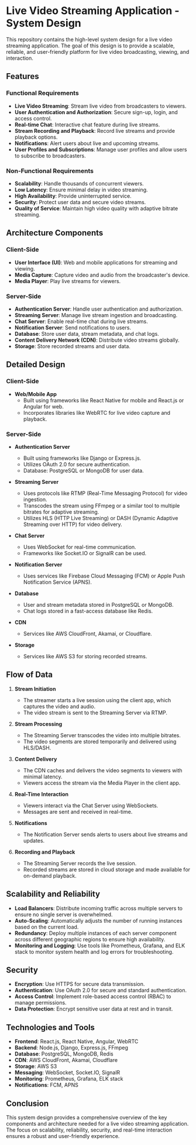 # Live Video Streaming Application - System Design

This repository contains the high-level system design for a live video streaming application. The goal of this design is to provide a scalable, reliable, and user-friendly platform for live video broadcasting, viewing, and interaction.

## Features

### Functional Requirements
- **Live Video Streaming**: Stream live video from broadcasters to viewers.
- **User Authentication and Authorization**: Secure sign-up, login, and access control.
- **Real-time Chat**: Interactive chat feature during live streams.
- **Stream Recording and Playback**: Record live streams and provide playback options.
- **Notifications**: Alert users about live and upcoming streams.
- **User Profiles and Subscriptions**: Manage user profiles and allow users to subscribe to broadcasters.

### Non-Functional Requirements
- **Scalability**: Handle thousands of concurrent viewers.
- **Low Latency**: Ensure minimal delay in video streaming.
- **High Availability**: Provide uninterrupted service.
- **Security**: Protect user data and secure video streams.
- **Quality of Service**: Maintain high video quality with adaptive bitrate streaming.

## Architecture Components

### Client-Side
- **User Interface (UI)**: Web and mobile applications for streaming and viewing.
- **Media Capture**: Capture video and audio from the broadcaster's device.
- **Media Player**: Play live streams for viewers.

### Server-Side
- **Authentication Server**: Handle user authentication and authorization.
- **Streaming Server**: Manage live stream ingestion and broadcasting.
- **Chat Server**: Enable real-time chat during live streams.
- **Notification Server**: Send notifications to users.
- **Database**: Store user data, stream metadata, and chat logs.
- **Content Delivery Network (CDN)**: Distribute video streams globally.
- **Storage**: Store recorded streams and user data.

## Detailed Design

### Client-Side
- **Web/Mobile App**
  - Built using frameworks like React Native for mobile and React.js or Angular for web.
  - Incorporates libraries like WebRTC for live video capture and playback.

### Server-Side
- **Authentication Server**
  - Built using frameworks like Django or Express.js.
  - Utilizes OAuth 2.0 for secure authentication.
  - Database: PostgreSQL or MongoDB for user data.

- **Streaming Server**
  - Uses protocols like RTMP (Real-Time Messaging Protocol) for video ingestion.
  - Transcodes the stream using FFmpeg or a similar tool to multiple bitrates for adaptive streaming.
  - Utilizes HLS (HTTP Live Streaming) or DASH (Dynamic Adaptive Streaming over HTTP) for video delivery.

- **Chat Server**
  - Uses WebSocket for real-time communication.
  - Frameworks like Socket.IO or SignalR can be used.

- **Notification Server**
  - Uses services like Firebase Cloud Messaging (FCM) or Apple Push Notification Service (APNS).

- **Database**
  - User and stream metadata stored in PostgreSQL or MongoDB.
  - Chat logs stored in a fast-access database like Redis.

- **CDN**
  - Services like AWS CloudFront, Akamai, or Cloudflare.

- **Storage**
  - Services like AWS S3 for storing recorded streams.

## Flow of Data

1. **Stream Initiation**
   - The streamer starts a live session using the client app, which captures the video and audio.
   - The video stream is sent to the Streaming Server via RTMP.

2. **Stream Processing**
   - The Streaming Server transcodes the video into multiple bitrates.
   - The video segments are stored temporarily and delivered using HLS/DASH.

3. **Content Delivery**
   - The CDN caches and delivers the video segments to viewers with minimal latency.
   - Viewers access the stream via the Media Player in the client app.

4. **Real-Time Interaction**
   - Viewers interact via the Chat Server using WebSockets.
   - Messages are sent and received in real-time.

5. **Notifications**
   - The Notification Server sends alerts to users about live streams and updates.

6. **Recording and Playback**
   - The Streaming Server records the live session.
   - Recorded streams are stored in cloud storage and made available for on-demand playback.

## Scalability and Reliability

- **Load Balancers**: Distribute incoming traffic across multiple servers to ensure no single server is overwhelmed.
- **Auto-Scaling**: Automatically adjusts the number of running instances based on the current load.
- **Redundancy**: Deploy multiple instances of each server component across different geographic regions to ensure high availability.
- **Monitoring and Logging**: Use tools like Prometheus, Grafana, and ELK stack to monitor system health and log errors for troubleshooting.

## Security

- **Encryption**: Use HTTPS for secure data transmission.
- **Authentication**: Use OAuth 2.0 for secure and standard authentication.
- **Access Control**: Implement role-based access control (RBAC) to manage permissions.
- **Data Protection**: Encrypt sensitive user data at rest and in transit.

## Technologies and Tools

- **Frontend**: React.js, React Native, Angular, WebRTC
- **Backend**: Node.js, Django, Express.js, FFmpeg
- **Database**: PostgreSQL, MongoDB, Redis
- **CDN**: AWS CloudFront, Akamai, Cloudflare
- **Storage**: AWS S3
- **Messaging**: WebSocket, Socket.IO, SignalR
- **Monitoring**: Prometheus, Grafana, ELK stack
- **Notifications**: FCM, APNS

## Conclusion

This system design provides a comprehensive overview of the key components and architecture needed for a live video streaming application. The focus on scalability, reliability, security, and real-time interaction ensures a robust and user-friendly experience.

